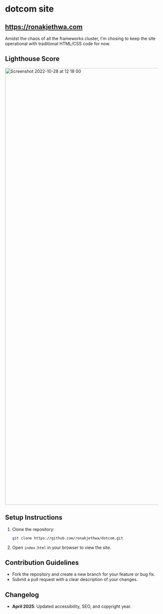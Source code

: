 # dotcom site

## https://ronakjethwa.com

Amidst the chaos of all the frameworks cluster, I'm chosing to keep the site operational with traditional HTML/CSS code for now.

## Lighthouse Score
<img width="1440" alt="Screenshot 2022-10-28 at 12 18 00" src="https://user-images.githubusercontent.com/5440843/198715164-178d96f5-7935-462c-aacc-3eae69a422a6.png">

## Setup Instructions

1. Clone the repository:
   ```bash
   git clone https://github.com/ronakjethwa/dotcom.git
   ```
2. Open `index.html` in your browser to view the site.

## Contribution Guidelines

- Fork the repository and create a new branch for your feature or bug fix.
- Submit a pull request with a clear description of your changes.

## Changelog

- **April 2025**: Updated accessibility, SEO, and copyright year.
